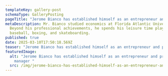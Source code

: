 ```yaml
---
templateKey: gallery-post
schemaType: GalleryPosting
pageTitle: "Jerome Bianco has established himself as an entrepreneur and project manager "
metaDescription: Mr. Bianco studied economics at Florida Atlantic University.
  Beyond his professional achievements, he spends his leisure time playing
  baseball, boxing, and skateboarding.
published: true
date: 2025-03-10T17:50:18.569Z
teaser: "Jerome Bianco has established himself as an entrepreneur and project manager "
featuredImage:
  alt: "Jerome Bianco has established himself as an entrepreneur and project
    manager "
  src: /img/jerome-bianco-has-established-himself-as-an-entrepreneur-and-project-manager-.jpg
---
```

